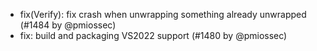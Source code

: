 * fix(Verify): fix crash when unwrapping something already unwrapped (#1484 by @pmiossec)
* fix: build and packaging VS2022 support (#1480 by @pmiossec)
